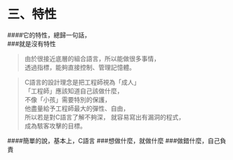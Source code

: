 # 三、特性
####它的特性，總歸一句話，  
###就是沒有特性

>由於很接近底層的組合語言，所以能做很多事情，  
>透過指標，能夠直接控制、管理記憶體。  

>C語言的設計理念是把工程師視為「成人」  
>「工程師」應該知道自己該做什麼，  
>不像「小孩」需要特別的保護，  
>他盡量給予工程師最大的彈性、自由，  
>所以若是對C語言了解不夠深，
>就容易寫出有漏洞的程式，  
>成為駭客攻擊的目標。  

####簡單的說，基本上，C語言
###想做什麼，就做什麼
###做錯什麼，自己負責
